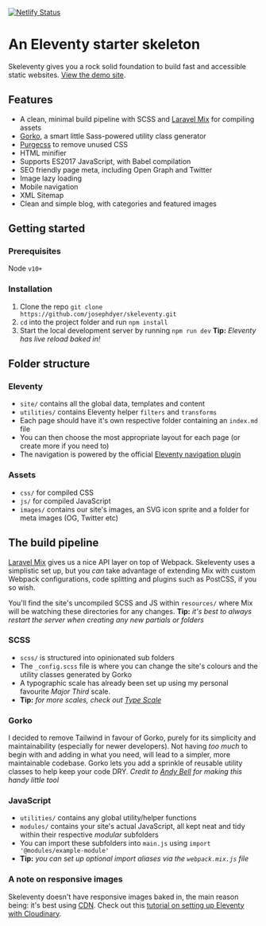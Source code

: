 [![Netlify Status](https://api.netlify.com/api/v1/badges/992d750c-3122-4ed6-a11a-7e413aa99d55/deploy-status)](https://app.netlify.com/sites/phb-netlify-cms-demo/deploys)

# An Eleventy starter skeleton

Skeleventy gives you a rock solid foundation to build fast and accessible static websites. [View the demo site](http://skeleventy.netlify.app/).

## Features

- A clean, minimal build pipeline with SCSS and [Laravel Mix](https://laravel-mix.com/docs/5.0/basic-example) for compiling assets
- [Gorko](https://github.com/hankchizljaw/gorko), a smart little Sass-powered utility class generator
- [Purgecss](https://purgecss.com/) to remove unused CSS
- HTML minifier
- Supports ES2017 JavaScript, with Babel compilation
- SEO friendly page meta, including Open Graph and Twitter
- Image lazy loading
- Mobile navigation
- XML Sitemap
- Clean and simple blog, with categories and featured images

## Getting started

### Prerequisites
Node `v10+`

### Installation

1. Clone the repo `git clone https://github.com/josephdyer/skeleventy.git`
2. `cd` into the project folder and run `npm install`
3. Start the local development server by running `npm run dev` **Tip:** _Eleventy has live reload baked in!_

## Folder structure

### Eleventy

- `site/` contains all the global data, templates and content
- `utilities/` contains Eleventy helper `filters` and `transforms`
- Each page should have it's own respective folder containing an `index.md` file
- You can then choose the most appropriate layout for each page (or create more if you need to)
- The navigation is powered by the official [Eleventy navigation plugin](https://www.11ty.dev/docs/plugins/navigation/)

### Assets

- `css/` for compiled CSS
- `js/` for compiled JavaScript
- `images/` contains our site's images, an SVG icon sprite and a folder for meta images (OG, Twitter etc)

## The build pipeline

[Laravel Mix](https://laravel-mix.com/docs/5.0/basic-example) gives us a nice API layer on top of Webpack. Skeleventy uses a simplistic set up, but you _can_ take advantage of extending Mix with custom Webpack configurations, code splitting and plugins such as PostCSS, if you so wish.

You'll find the site's uncompiled SCSS and JS within `resources/` where Mix will be watching these directories for any changes. **Tip:** _it's best to always restart the server when creating any new partials or folders_

### SCSS

- `scss/` is structured into opinionated sub folders
- The `_config.scss` file is where you can change the site's colours and the utility classes generated by Gorko
- A typographic scale has already been set up using my personal favourite _Major Third_ scale.
- **Tip:** *for more scales, check out [Type Scale](https://type-scale.com/)*

### Gorko

I decided to remove Tailwind in favour of Gorko, purely for its simplicity and maintainability (especially for newer developers). Not having _too much_ to begin with and adding in what you need, will lead to a simpler, more maintainable codebase. Gorko lets you add a sprinkle of reusable utility classes to help keep your code DRY. _Credit to [Andy Bell](https://piccalil.li/) for making this handy little tool_

### JavaScript

- `utilities/` contains any global utility/helper functions
- `modules/` contains your site's actual JavaScript, all kept neat and tidy within their respective _modular_ subfolders
- You can import these subfolders into `main.js` using `import '@modules/example-module'`
- **Tip:** *you can set up optional import aliases via the `webpack.mix.js` file*

### A note on responsive images

Skeleventy doesn't have responsive images baked in, the main reason being: it's best using [CDN](https://cloudinary.com/invites/lpov9zyyucivvxsnalc5/zsykhj88yzvi0i8kugfs). Check out this [tutorial on setting up Eleventy with Cloudinary](https://sia.codes/posts/eleventy-and-cloudinary-images/).
